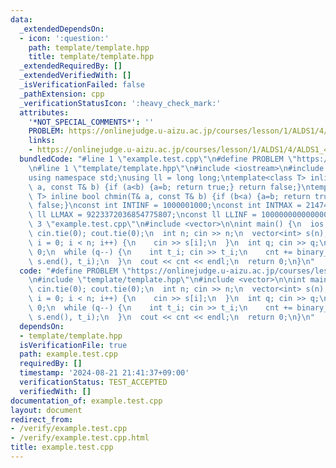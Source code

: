 ```yaml
---
data:
  _extendedDependsOn:
  - icon: ':question:'
    path: template/template.hpp
    title: template/template.hpp
  _extendedRequiredBy: []
  _extendedVerifiedWith: []
  _isVerificationFailed: false
  _pathExtension: cpp
  _verificationStatusIcon: ':heavy_check_mark:'
  attributes:
    '*NOT_SPECIAL_COMMENTS*': ''
    PROBLEM: https://onlinejudge.u-aizu.ac.jp/courses/lesson/1/ALDS1/4/ALDS1_4_B
    links:
    - https://onlinejudge.u-aizu.ac.jp/courses/lesson/1/ALDS1/4/ALDS1_4_B
  bundledCode: "#line 1 \"example.test.cpp\"\n#define PROBLEM \"https://onlinejudge.u-aizu.ac.jp/courses/lesson/1/ALDS1/4/ALDS1_4_B\"\
    \n#line 1 \"template/template.hpp\"\n#include <iostream>\n#include <cassert>\n\
    using namespace std;\nusing ll = long long;\ntemplate<class T> inline bool chmax(T&\
    \ a, const T& b) {if (a<b) {a=b; return true;} return false;}\ntemplate<class\
    \ T> inline bool chmin(T& a, const T& b) {if (b<a) {a=b; return true;} return\
    \ false;}\nconst int INTINF = 1000001000;\nconst int INTMAX = 2147483647;\nconst\
    \ ll LLMAX = 9223372036854775807;\nconst ll LLINF = 1000000000000000000;\n#line\
    \ 3 \"example.test.cpp\"\n#include <vector>\n\nint main() {\n  ios::sync_with_stdio(0);\
    \ cin.tie(0); cout.tie(0);\n  int n; cin >> n;\n  vector<int> s(n);\n  for (int\
    \ i = 0; i < n; i++) {\n    cin >> s[i];\n  }\n  int q; cin >> q;\n  int cnt =\
    \ 0;\n  while (q--) {\n    int t_i; cin >> t_i;\n    cnt += binary_search(s.begin(),\
    \ s.end(), t_i);\n  }\n  cout << cnt << endl;\n  return 0;\n}\n"
  code: "#define PROBLEM \"https://onlinejudge.u-aizu.ac.jp/courses/lesson/1/ALDS1/4/ALDS1_4_B\"\
    \n#include \"template/template.hpp\"\n#include <vector>\n\nint main() {\n  ios::sync_with_stdio(0);\
    \ cin.tie(0); cout.tie(0);\n  int n; cin >> n;\n  vector<int> s(n);\n  for (int\
    \ i = 0; i < n; i++) {\n    cin >> s[i];\n  }\n  int q; cin >> q;\n  int cnt =\
    \ 0;\n  while (q--) {\n    int t_i; cin >> t_i;\n    cnt += binary_search(s.begin(),\
    \ s.end(), t_i);\n  }\n  cout << cnt << endl;\n  return 0;\n}\n"
  dependsOn:
  - template/template.hpp
  isVerificationFile: true
  path: example.test.cpp
  requiredBy: []
  timestamp: '2024-08-21 21:41:37+09:00'
  verificationStatus: TEST_ACCEPTED
  verifiedWith: []
documentation_of: example.test.cpp
layout: document
redirect_from:
- /verify/example.test.cpp
- /verify/example.test.cpp.html
title: example.test.cpp
---
```

